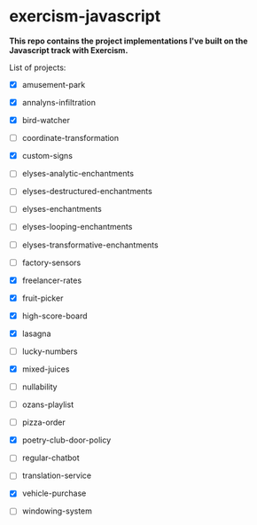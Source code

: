 # exercism-javascript

**This repo contains the project implementations I've built on the Javascript track with Exercism.**

List of projects:

 - [x] amusement-park 
 - [x] annalyns-infiltration 
 - [x] bird-watcher
 - [ ] coordinate-transformation 
 - [x] custom-signs
 - [ ] elyses-analytic-enchantments  
 - [ ] elyses-destructured-enchantments
 - [ ] elyses-enchantments 
 - [ ] elyses-looping-enchantments 
 - [ ] elyses-transformative-enchantments  
 - [ ] factory-sensors
 - [x] freelancer-rates  
 - [x] fruit-picker 
 - [x] high-score-board 
 - [x] lasagna
 - [ ] lucky-numbers
 - [x] mixed-juices  
 - [ ] nullability  
 - [ ] ozans-playlist
 - [ ] pizza-order 
 - [x] poetry-club-door-policy 
 - [ ] regular-chatbot
 - [ ] translation-service  
 - [x] vehicle-purchase  
 - [ ] windowing-system

